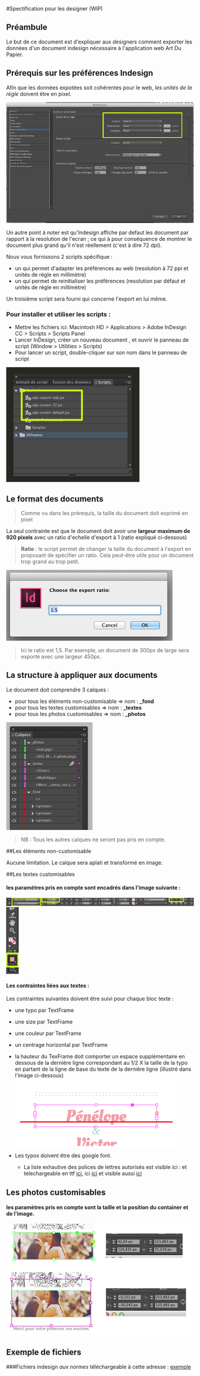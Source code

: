 #Spectification pour les designer (WIP)


## Préambule

Le but de ce document est d'expliquer aux designers comment exporter les données d'un document indesign nécessaire à l'application web Art Du Papier.

## Prérequis sur les préférences Indesign

Afin que les données expotées soit cohérentes pour le web, *les unités de la règle* doivent être en pixel.

![preferences](images/preferences.jpg)

Un autre point à noter est qu'Indesign affiche par defaut les document par rapport à la resolution de l'ecran ; ce qui à pour conséquence de montrer le document plus grand qu'il n'est réellement (c'est à dire 72 dpi).

Nous vous fornissons 2 scripts spécifique :
- un qui permet d'adapter les préférences au web (resolution à 72 ppi et unités de règle en millimètre)
- un qui permet de reinitialiser les préférences (resolution par défaut et unités de règle en millimètre)

Un troisième script sera fourni qui concerne l'export en lui même.

### Pour installer et utiliser les scripts : 

 * Mettre les fichiers ici: Macintosh HD > Applications > Adobe InDesign CC > Scripts > Scripts Panel
 * Lancer InDesign, créer un nouveau document , et ouvrir le panneau de script (Window > Utilities > Scripts)
 * Pour lancer un script, double-cliquer sur son nom dans le panneau de script 

![script panel](images/script_panel.jpg)

## Le format des documents

> Comme vu dans les prérequis, la taille du document doit exprimé en pixel

La seul contrainte est que le document doit avoir une **largeur maximum de 920 pixels** avec un ratio d'echelle d'export à 1 (ratio expliqué ci-dessous)

> **Ratio** : le script permet de changer la taille du document à l'export en proposant de spécifier un ratio. Cela peut-être utile pour un document trop grand au trop petit.

![image](images/ratio.png)
>Ici le ratio est 1,5. Par exemple, un document de 300px de large sera exporté avec une largeur 450px.

## La structure à appliquer aux documents


Le document doit comprendre 3 calques :

* pour tous les éléments non-customisable => nom : **_fond**
* pour tous les textes customisables => nom : **_textes**
* pour tous les photos customisables => nom : **_photos**

![image](images/layers.jpg)

> NB : Tous les autres calques ne seront pas pris en compte.


##Les éléments non-customisable

Aucune limitation. Le calque sera aplati et transformé en image. 
	
##Les textes customisables

#### les paramètres pris en compte sont encadrés dans l'image suivante :
	
	
![image](images/text.jpg)
![image](images/couleur.jpg)
	

#### Les contraintes liées aux textes : 
Les contraintes suivantes doivent être suivi pour chaque bloc texte :

* une typo par TextFrame
* une size par TextFrame
* une couleur par TextFrame
* un centrage horizontal par TextFrame
* la hauteur du TexFrame doit comporter un espace supplémentaire en dessous de la dernière ligne correspondant au 1/2 X la taille de la typo en partant de la ligne de base du texte de la dernière ligne (illustré dans l'image ci-dessous)
![image](images/text_space.jpg)
	
* Les typos doivent être des google font. 
	* La liste exhautive des polices de lettres autorisés est visible ici : et telechargeable en ttf [ici](https://github.com/google/fonts/tree/master/ofl), ici [ici](http://www.fonts.com/web-fonts/google) et visible aussi [ici](http://www.google.com/fonts)
	
## Les photos customisables

#### les paramètres pris en compte sont la taille et la position du container et de l'image.

![image](images/image.jpg)

## Exemple de fichiers 
###Fichiers indesign *aux normes* téléchargeable à cette adresse : [exemple](http://demo.zeeagency.com/2015/032015/artdupapier/exemple-indesing.zip)
	
	

